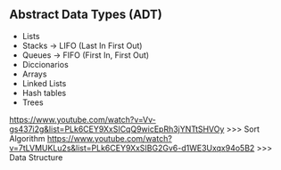 ## Abstract Data Types (ADT) 

* Lists
* Stacks -> LIFO (Last In First Out)
* Queues -> FIFO (First In, First Out)
* Diccionarios
* Arrays
* Linked Lists
* Hash tables
* Trees

https://www.youtube.com/watch?v=Vv-gs437i2g&list=PLk6CEY9XxSICqQ9wicEpRh3jYNTtSHVOy >>> Sort Algorithm
https://www.youtube.com/watch?v=7tLVMUKLu2s&list=PLk6CEY9XxSIBG2Gv6-d1WE3Uxqx94o5B2 >>> Data Structure
